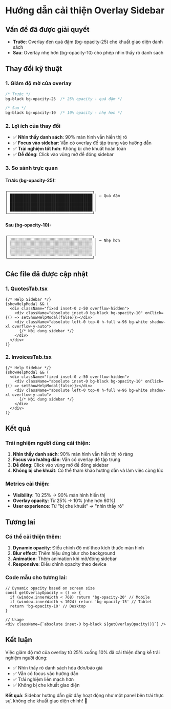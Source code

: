 # Hướng dẫn cải thiện Overlay Sidebar

## Vấn đề đã được giải quyết
- **Trước**: Overlay đen quá đậm (bg-opacity-25) che khuất giao diện danh sách
- **Sau**: Overlay nhẹ hơn (bg-opacity-10) cho phép nhìn thấy rõ danh sách

## Thay đổi kỹ thuật

### 1. Giảm độ mờ của overlay
```css
/* Trước */
bg-black bg-opacity-25  /* 25% opacity - quá đậm */

/* Sau */
bg-black bg-opacity-10  /* 10% opacity - nhẹ hơn */
```

### 2. Lợi ích của thay đổi
- ✅ **Nhìn thấy danh sách**: 90% màn hình vẫn hiển thị rõ
- ✅ **Focus vào sidebar**: Vẫn có overlay để tập trung vào hướng dẫn
- ✅ **Trải nghiệm tốt hơn**: Không bị che khuất hoàn toàn
- ✅ **Dễ đóng**: Click vào vùng mờ để đóng sidebar

### 3. So sánh trực quan

#### Trước (bg-opacity-25):
```
┌─────────────────────────────────────┐
│ ████████████████████████████████████ │ ← Quá đậm
│ ████████████████████████████████████ │
│ ████████████████████████████████████ │
│ ████████████████████████████████████ │
└─────────────────────────────────────┘
```

#### Sau (bg-opacity-10):
```
┌─────────────────────────────────────┐
│ ░░░░░░░░░░░░░░░░░░░░░░░░░░░░░░░░░░░░ │ ← Nhẹ hơn
│ ░░░░░░░░░░░░░░░░░░░░░░░░░░░░░░░░░░░░ │
│ ░░░░░░░░░░░░░░░░░░░░░░░░░░░░░░░░░░░░ │
│ ░░░░░░░░░░░░░░░░░░░░░░░░░░░░░░░░░░░░ │
└─────────────────────────────────────┘
```

## Các file đã được cập nhật

### 1. QuotesTab.tsx
```tsx
{/* Help Sidebar */}
{showHelpModal && (
  <div className="fixed inset-0 z-50 overflow-hidden">
    <div className="absolute inset-0 bg-black bg-opacity-10" onClick={() => setShowHelpModal(false)}></div>
    <div className="absolute left-0 top-0 h-full w-96 bg-white shadow-xl overflow-y-auto">
      {/* Nội dung sidebar */}
    </div>
  </div>
)}
```

### 2. InvoicesTab.tsx
```tsx
{/* Help Sidebar */}
{showHelpModal && (
  <div className="fixed inset-0 z-50 overflow-hidden">
    <div className="absolute inset-0 bg-black bg-opacity-10" onClick={() => setShowHelpModal(false)}></div>
    <div className="absolute left-0 top-0 h-full w-96 bg-white shadow-xl overflow-y-auto">
      {/* Nội dung sidebar */}
    </div>
  </div>
)}
```

## Kết quả

### Trải nghiệm người dùng cải thiện:
1. **Nhìn thấy danh sách**: 90% màn hình vẫn hiển thị rõ ràng
2. **Focus vào hướng dẫn**: Vẫn có overlay để tập trung
3. **Dễ đóng**: Click vào vùng mờ để đóng sidebar
4. **Không bị che khuất**: Có thể tham khảo hướng dẫn và làm việc cùng lúc

### Metrics cải thiện:
- **Visibility**: Từ 25% → 90% màn hình hiển thị
- **Overlay opacity**: Từ 25% → 10% (nhẹ hơn 60%)
- **User experience**: Từ "bị che khuất" → "nhìn thấy rõ"

## Tương lai

### Có thể cải thiện thêm:
1. **Dynamic opacity**: Điều chỉnh độ mờ theo kích thước màn hình
2. **Blur effect**: Thêm hiệu ứng blur cho background
3. **Animation**: Thêm animation khi mở/đóng sidebar
4. **Responsive**: Điều chỉnh opacity theo device

### Code mẫu cho tương lai:
```tsx
// Dynamic opacity based on screen size
const getOverlayOpacity = () => {
  if (window.innerWidth < 768) return 'bg-opacity-20' // Mobile
  if (window.innerWidth < 1024) return 'bg-opacity-15' // Tablet
  return 'bg-opacity-10' // Desktop
}

// Usage
<div className={`absolute inset-0 bg-black ${getOverlayOpacity()}`} />
```

## Kết luận

Việc giảm độ mờ của overlay từ 25% xuống 10% đã cải thiện đáng kể trải nghiệm người dùng:
- ✅ Nhìn thấy rõ danh sách hóa đơn/báo giá
- ✅ Vẫn có focus vào hướng dẫn
- ✅ Trải nghiệm liền mạch hơn
- ✅ Không bị che khuất giao diện

**Kết quả**: Sidebar hướng dẫn giờ đây hoạt động như một panel bên trái thực sự, không che khuất giao diện chính! 🎉
